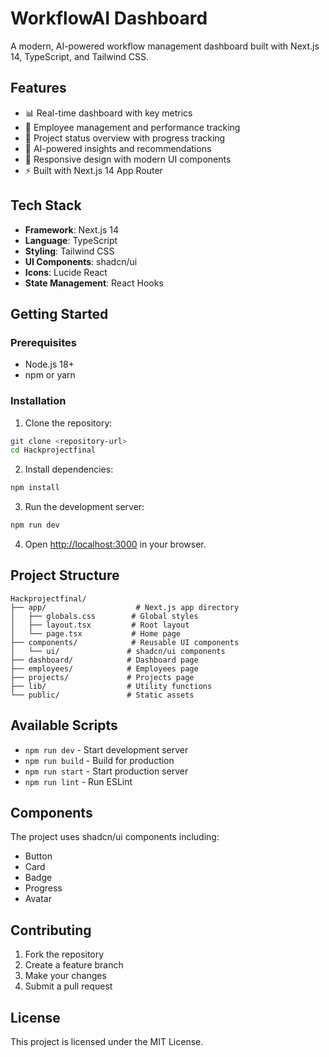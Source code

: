 # WorkflowAI Dashboard

A modern, AI-powered workflow management dashboard built with Next.js 14, TypeScript, and Tailwind CSS.

## Features

- 📊 Real-time dashboard with key metrics
- 👥 Employee management and performance tracking
- 🎯 Project status overview with progress tracking
- 🤖 AI-powered insights and recommendations
- 📱 Responsive design with modern UI components
- ⚡ Built with Next.js 14 App Router

## Tech Stack

- **Framework**: Next.js 14
- **Language**: TypeScript
- **Styling**: Tailwind CSS
- **UI Components**: shadcn/ui
- **Icons**: Lucide React
- **State Management**: React Hooks

## Getting Started

### Prerequisites

- Node.js 18+ 
- npm or yarn

### Installation

1. Clone the repository:
```bash
git clone <repository-url>
cd Hackprojectfinal
```

2. Install dependencies:
```bash
npm install
```

3. Run the development server:
```bash
npm run dev
```

4. Open [http://localhost:3000](http://localhost:3000) in your browser.

## Project Structure

```
Hackprojectfinal/
├── app/                    # Next.js app directory
│   ├── globals.css        # Global styles
│   ├── layout.tsx         # Root layout
│   └── page.tsx           # Home page
├── components/            # Reusable UI components
│   └── ui/               # shadcn/ui components
├── dashboard/            # Dashboard page
├── employees/            # Employees page
├── projects/             # Projects page
├── lib/                  # Utility functions
└── public/               # Static assets
```

## Available Scripts

- `npm run dev` - Start development server
- `npm run build` - Build for production
- `npm run start` - Start production server
- `npm run lint` - Run ESLint

## Components

The project uses shadcn/ui components including:
- Button
- Card
- Badge
- Progress
- Avatar

## Contributing

1. Fork the repository
2. Create a feature branch
3. Make your changes
4. Submit a pull request

## License

This project is licensed under the MIT License. 